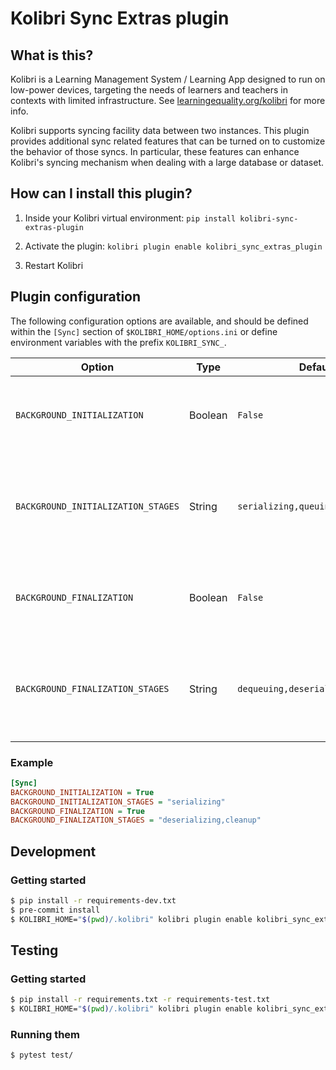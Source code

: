 # Kolibri Sync Extras plugin

## What is this?

Kolibri is a Learning Management System / Learning App designed to run on low-power devices, targeting the needs of learners and teachers in contexts with limited infrastructure. See [learningequality.org/kolibri](https://learningequality.org/kolibri/) for more info.

Kolibri supports syncing facility data between two instances. This plugin provides additional sync related features that can be turned on to customize the behavior of those syncs. In particular, these features can enhance Kolibri's syncing mechanism when dealing with a large database or dataset.


## How can I install this plugin?

1. Inside your Kolibri virtual environment: `pip install kolibri-sync-extras-plugin`

2. Activate the plugin: `kolibri plugin enable kolibri_sync_extras_plugin`

3. Restart Kolibri


## Plugin configuration

The following configuration options are available, and should be defined within the `[Sync]` section of `$KOLIBRI_HOME/options.ini` or define environment variables with the prefix `KOLIBRI_SYNC_`.

| Option                             | Type | Default                           | Description                                                                  |
|------------------------------------| --- |-----------------------------------|------------------------------------------------------------------------------|
| `BACKGROUND_INITIALIZATION`        | Boolean | `False`                           | Whether to enable background initialization of pull syncs                    |
| `BACKGROUND_INITIALIZATION_STAGES` | String | `serializing,queuing`                    | Comma separated list of stages for which to enable background initialization |
| `BACKGROUND_FINALIZATION`          | Boolean | `False`                           | Whether to enable background finalization of push syncs                      |
| `BACKGROUND_FINALIZATION_STAGES`   | String | `dequeuing,deserializing,cleanup` | Comma separated list of stages for which to enable background finalization   |

### Example
```ini
[Sync]
BACKGROUND_INITIALIZATION = True
BACKGROUND_INITIALIZATION_STAGES = "serializing"
BACKGROUND_FINALIZATION = True
BACKGROUND_FINALIZATION_STAGES = "deserializing,cleanup"
```

## Development
### Getting started
```bash
$ pip install -r requirements-dev.txt
$ pre-commit install
$ KOLIBRI_HOME="$(pwd)/.kolibri" kolibri plugin enable kolibri_sync_extras_plugin
```

## Testing
### Getting started
```bash
$ pip install -r requirements.txt -r requirements-test.txt
$ KOLIBRI_HOME="$(pwd)/.kolibri" kolibri plugin enable kolibri_sync_extras_plugin
```

### Running them
```bash
$ pytest test/
```
